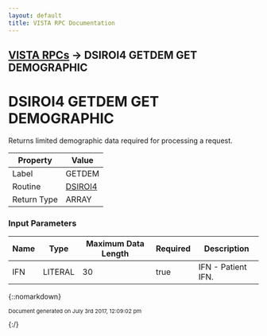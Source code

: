 ```yaml
---
layout: default
title: VISTA RPC Documentation
---
```


## [VISTA RPCs](TableOfContents) &#8594; DSIROI4 GETDEM GET DEMOGRAPHIC
# DSIROI4 GETDEM GET DEMOGRAPHIC

Returns limited demographic data required for processing a request.

Property | Value
--- | ---
Label | GETDEM
Routine | [DSIROI4](http://code.osehra.org/dox/Routine_DSIROI4_source.html)
Return Type | ARRAY


### Input Parameters

Name | Type | Maximum Data Length | Required | Description
--- | --- | --- | --- | ---
IFN | LITERAL | 30 | true | IFN - Patient IFN.



{::nomarkdown} <br/><p style="font-size: 11px">Document generated on July 3rd 2017, 12:09:02 pm</p>{:/}